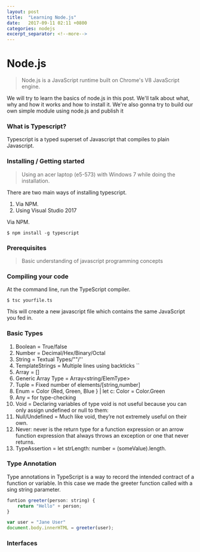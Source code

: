 ```yaml
---
layout: post
title:  "Learning Node.js"
date:   2017-09-11 02:11 +0800
categories: nodejs
excerpt_separator: <!--more-->
---
```

# Node.js
> Node.js is a JavaScript runtime built on Chrome's V8 JavaScript engine. 

We will try to learn the basics of node.js in this post. We'll talk about what, why and how it works and how to install it. We're also gonna try to build our own simple module using node.js and publish it 
<!--more-->
### What is Typescript?
Typescript is a typed superset of Javascript that compiles to plain Javascript.

### Installing / Getting started
> Using an acer laptop (e5-573) with Windows 7 while doing the installation.

There are two main ways of installing typescript. 
1. Via NPM.
2. Using Visual Studio 2017

Via NPM. 
```shell
$ npm install -g typescript 
```

### Prerequisites
> Basic understanding of javascript programming concepts

### Compiling your code 
At the command line, run the TypeScript compiler.
```shell
$ tsc yourfile.ts
```

This will create a new javascript file which contains the same JavaScript you fed in. 

### Basic Types 
1. Boolean = True/false
2. Number = Decimal/Hex/Binary/Octal
3. String = Textual Types/""/''
4. TemplateStrings = Multiple lines using backticks ``
5. Array = []
6. Generic Array Type = Array<string/ElemType>
7. Tuple = Fixed number of elements/[string,number]
8. Enum = Color {Red, Green, Blue } |  let c: Color = Color.Green
9. Any = for type-checking 
10. Void = Declaring variables of type void is not useful because you can only assign undefined or null to them:
11. Null/Undefined = Much like void, they’re not extremely useful on their own.
12. Never: never is the return type for a function expression or an arrow function expression that always throws an exception or one that never returns.
13. TypeAssertion = let strLength: number = (<string>someValue).length. 




### Type Annotation
Type annotations in TypeScript is a way to record the intended contract of a function or variable. In this case we made the greeter function called with a sing string parameter.

```javascript
funtion greeter(person: string) {
    return "Hello" + person;
}

var user = "Jane User"
document.body.innerHTML = greeter(user);
```

### Interfaces 



